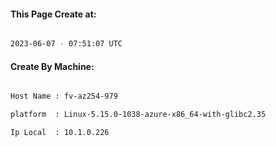 
   
#### This Page Create at:

```bash

2023-06-07 - 07:51:07 UTC

```

#### Create By Machine:

```bash

Host Name : fv-az254-979

platform  : Linux-5.15.0-1038-azure-x86_64-with-glibc2.35

Ip Local  : 10.1.0.226

```

